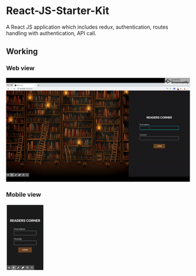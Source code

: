 # React-JS-Starter-Kit
A React JS application which includes redux, authentication, routes handling with authentication, API call.

## Working
  ### Web view
  ![](react-js-web.gif)
  
  ### Mobile view
  ![](react-js-app.gif)
